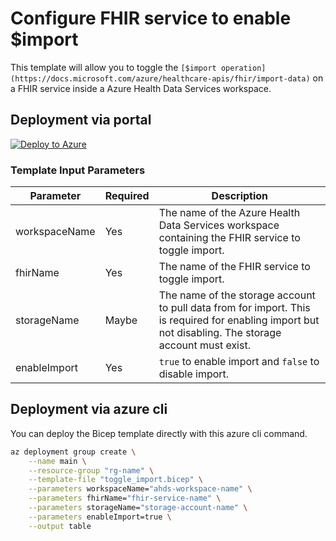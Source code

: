 # Configure FHIR service to enable $import

This template will allow you to toggle the `[$import operation](https://docs.microsoft.com/azure/healthcare-apis/fhir/import-data)` on a FHIR service inside a Azure Health Data Services workspace. 

## Deployment via portal

[![Deploy to Azure](https://aka.ms/deploytoazurebutton)](https://portal.azure.com/#create/Microsoft.Template/uri/https%3A%2F%2Fraw.githubusercontent.com%2Fmikaelweave%2Fazure-health-scripts%2Fmain%2Ffhir-import-toggle%2Ftoggle_import.json)

### Template Input Parameters

| Parameter | Required | Description |
| --- | --- | --- |
| workspaceName | Yes | The name of the Azure Health Data Services workspace containing the FHIR service to toggle import. |
| fhirName | Yes | The name of the FHIR service to toggle import. |
| storageName | Maybe | The name of the storage account to pull data from for import. This is required for enabling import but not disabling. The storage account must exist. |
| enableImport | Yes | `true` to enable import and `false` to disable import. |

## Deployment via azure cli

You can deploy the Bicep template directly with this azure cli command.

```sh
az deployment group create \
    --name main \
    --resource-group "rg-name" \
    --template-file "toggle_import.bicep" \
    --parameters workspaceName="ahds-workspace-name" \
    --parameters fhirName="fhir-service-name" \
    --parameters storageName="storage-account-name" \
    --parameters enableImport=true \
    --output table
```